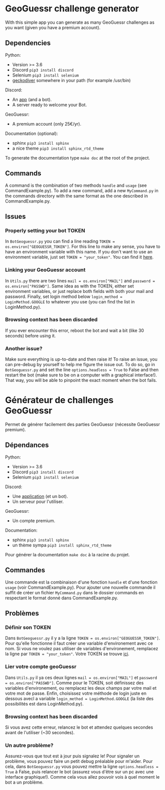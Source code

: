 # GeoGuessr challenge generator

With this simple app you can generate as many GeoGuessr challenges as you want (given you have a premium account).

## Dependencies

Python:
- Version >= 3.6
- Discord `pip3 install discord`
- Selenium `pip3 install selenium`
- [geckodiver](https://github.com/mozilla/geckodriver/releases) somewhere in your path (for example /usr/bin)

Discord:
- An [app](https://discord.com/developers/applications) (and a bot).
- A server ready to welcome your Bot.

GeoGuessr:
- A premium account (only 25€/yr).

Documentation (optional):
- sphinx `pip3 install sphinx`
- a nice theme `pip3 install sphinx_rtd_theme`

To generate the documentation type `make doc` at the root of the project.

## Commands

A command is the combination of two methods `handle` and `usage` (see CommandExample.py).
To add a new command, add a new `MyCommand.py` in the commands directory with the same format
as the one described in CommandExample.py.

## Issues

### Properly setting your bot TOKEN

In `BotGeoguessr.py` you can find a line reading `TOKEN = os.environ["GEOGUESSR_TOKEN"]`. 
For this line to make any sense, you have to have an environment variable with this name.
If you don't want to use an environment variable, just set `TOKEN = "your_token"`. You can find it
[here](https://discord.com/developers/applications).

### Linking your GeoGuessr account

In `Utils.py` there are two lines `mail = os.environ["MAIL"]` and `password = os.environ["PASSWD"]`.
Same idea as with the TOKEN, either set environment variables, or just replace both fields with both your
mail and password. Finally, set login method below `login_method = LoginMethod.GOOGLE` to whatever you use 
(you can find the list in LoginMethod.py).

### Browsing context has been discarded

If you ever encounter this error, reboot the bot and wait a bit (like 30 seconds) before using it.

### Another issue?

Make sure everything is up-to-date and then raise it! To raise an issue, you can pre-debug by yourself to help me figure the issue out. To do so, go in `BotGeoguessr.py` and set the line `options.headless = True` to False and then restart the bot (make sure to be on a computer with a graphical interface!). That way, you will be able to pinpoint the exact moment when the bot fails.

# Générateur de challenges GeoGuessr

Permet de générer facilement des parties GeoGuessr (nécessite GeoGuessr premium).

## Dépendances

Python:
- Version >= 3.6
- Discord `pip3 install discord`
- Selenium `pip3 install selenium`

Discord:
- Une [application](https://discord.com/developers/applications) (et un bot).
- Un serveur pour l'utiliser.

GeoGuessr:
- Un compte premium.

Documentation:
- sphinx `pip3 install sphinx`
- un thème sympa `pip3 install sphinx_rtd_theme`

Pour générer la documentation `make doc` à la racine du projet.

## Commandes

Une commande est la combinaison d'une fonction `handle` et d'une fonction `usage` (voir CommandExample.py).
Pour ajouter une nouvelle commande il suffit de créer un fichier `MyCommand.py` dans le dossier commands en
respectant le format donné dans CommandExample.py.

## Problèmes

### Définir son TOKEN

Dans `BotGeoguessr.py` il y a la ligne `TOKEN = os.environ["GEOGUESSR_TOKEN"]`. 
Pour qu'elle fonctionne il faut créer une variable d'environement avec ce nom.
Si vous ne voulez pas utiliser de variables d'environement, remplacez la ligne par
`TOKEN = "your_token"`. Votre TOKEN se trouve [ici](https://discord.com/developers/applications).

### Lier votre compte geoGuessr

Dans `Utils.py` il ya ces deux lignes `mail = os.environ["MAIL"]` et `password = os.environ["PASSWD"]`.
Comme pour le TOKEN, soit définissez des variables d'environement, ou remplacez les deux champs par votre 
mail et votre mot de passe. Enfin, choisissez votre méthode de login juste en dessous avecl a variable
`login_method = LoginMethod.GOOGLE` (la liste des possibilités est dans LoginMethod.py).

### Browsing context has been discarded

Si vous avez cette erreur, relancez le bot et attendez quelques secondes avant de l'utiliser (~30 secondes).

### Un autre problème?

Assurez-vous que tout est à jour puis signalez le! Pour signaler un problème, vous pouvez faire un 
petit debug préalable pour m'aider. Pour cela, dans `BotGeoguessr.py` vous pouvez mettre la ligne 
`options.headless = True` à False, puis relancer le bot (assurez vous d'être sur un pc avec une interface graphique!). Comme cela vous allez pouvoir vois à quel moment le bot a un problème.